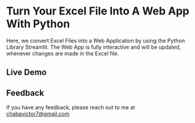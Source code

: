 
# Turn Your Excel File Into A Web App With Python

Here, we convert Excel Files into a Web Application by using the Python Library Streamlit. The Web App is fully interactive and will be updated, whenever changes are made in the Excel file.

## Live Demo


## Feedback

If you have any feedback, please reach out to me at chabavictor7@gmail.com



